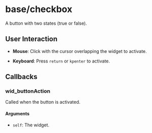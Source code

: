 # base/checkbox

A button with two states (true or false).


## User Interaction

* **Mouse**: Click with the cursor overlapping the widget to activate.

* **Keyboard**: Press `return` or `kpenter` to activate.


## Callbacks


### wid_buttonAction

Called when the button is activated.


#### Arguments

* `self`: The widget.

